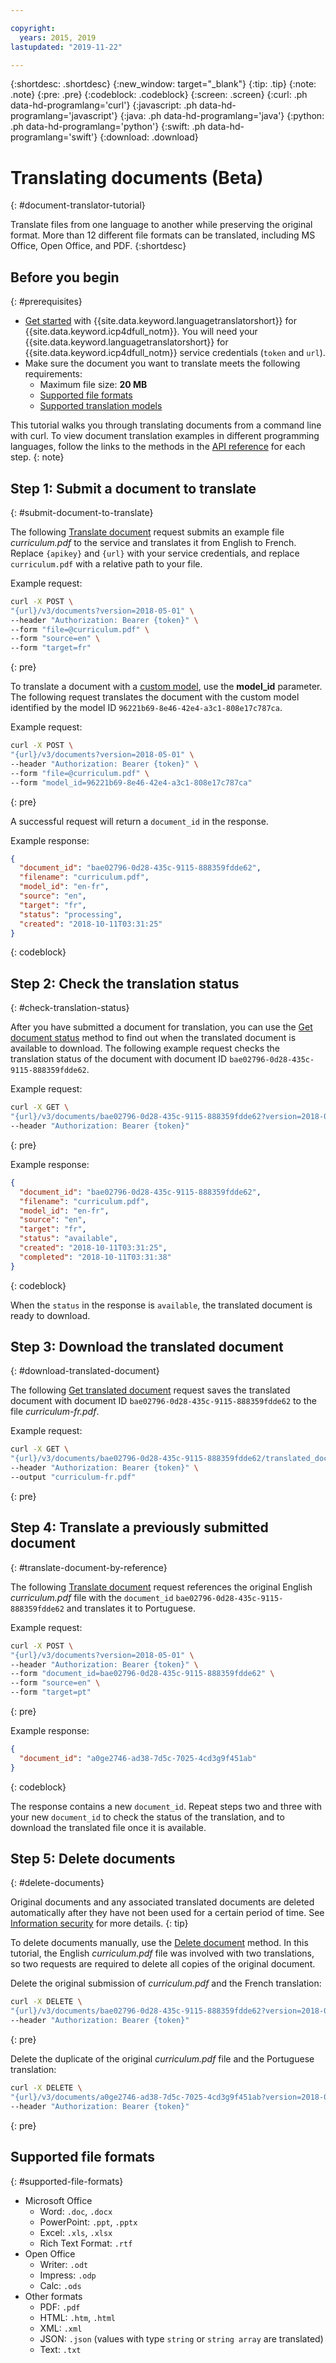 ```yaml
---

copyright:
  years: 2015, 2019
lastupdated: "2019-11-22"

---
```

<!-- Attribute definitions -->
{:shortdesc: .shortdesc}
{:new_window: target="_blank"}
{:tip: .tip}
{:note: .note}
{:pre: .pre}
{:codeblock: .codeblock}
{:screen: .screen}
{:curl: .ph data-hd-programlang='curl'}
{:javascript: .ph data-hd-programlang='javascript'}
{:java: .ph data-hd-programlang='java'}
{:python: .ph data-hd-programlang='python'}
{:swift: .ph data-hd-programlang='swift'}
{:download: .download}

# Translating documents (Beta)
{: #document-translator-tutorial}

Translate files from one language to another while preserving the original format. More than 12 different file formats can be translated, including MS Office, Open Office, and PDF.
{:shortdesc}


## Before you begin
{: #prerequisites}

- [Get started](/docs/language-translator-data?topic=language-translator-data-getting-started) with {{site.data.keyword.languagetranslatorshort}} for {{site.data.keyword.icp4dfull_notm}}. You will need your {{site.data.keyword.languagetranslatorshort}} for {{site.data.keyword.icp4dfull_notm}} service credentials (`token` and `url`).
- Make sure the document you want to translate meets the following requirements:
    - Maximum file size: **20 MB**
    - [Supported file formats](#supported-file-formats)
    - [Supported translation models](/docs/language-translator-data?topic=language-translator-data-translation-models)

This tutorial walks you through translating documents from a command line with curl. To view document translation examples in different programming languages, follow the links to the methods in the [API reference](https://{DomainName}/apidocs/language-translator-data) for each step.
{: note}

## Step 1: Submit a document to translate
{: #submit-document-to-translate}

The following [Translate document](https://{DomainName}/apidocs/language-translator#translate-document) request submits an example file *curriculum.pdf* to the service and translates it from English to French. Replace `{apikey}` and `{url}` with your service credentials, and replace `curriculum.pdf` with a relative path to your file.

Example request:
```bash
curl -X POST \
"{url}/v3/documents?version=2018-05-01" \
--header "Authorization: Bearer {token}" \
--form "file=@curriculum.pdf" \
--form "source=en" \
--form "target=fr"
```
{: pre}

To translate a document with a [custom model](/docs/language-translator-data?topic=language-translator-data-customizing), use the **model_id** parameter. The following request translates the document with the custom model identified by the model ID `96221b69-8e46-42e4-a3c1-808e17c787ca`.

Example request:
```bash
curl -X POST \
"{url}/v3/documents?version=2018-05-01" \
--header "Authorization: Bearer {token}" \
--form "file=@curriculum.pdf" \
--form "model_id=96221b69-8e46-42e4-a3c1-808e17c787ca"
```
{: pre}


A successful request will return a `document_id` in the response.


Example response:
```json
{
  "document_id": "bae02796-0d28-435c-9115-888359fdde62",
  "filename": "curriculum.pdf",
  "model_id": "en-fr",
  "source": "en",
  "target": "fr",
  "status": "processing",
  "created": "2018-10-11T03:31:25"
}
```
{: codeblock}

## Step 2: Check the translation status
{: #check-translation-status}

After you have submitted a document for translation, you can use the [Get document status](https://{DomainName}/apidocs/language-translator#get-document-status) method to find out when the translated document is available to download. The following example request checks the translation status of the document with document ID  `bae02796-0d28-435c-9115-888359fdde62`. 

Example request:
```bash
curl -X GET \
"{url}/v3/documents/bae02796-0d28-435c-9115-888359fdde62?version=2018-05-01" \
--header "Authorization: Bearer {token}"
```
{: pre}

Example response:
```json
{
  "document_id": "bae02796-0d28-435c-9115-888359fdde62",
  "filename": "curriculum.pdf",
  "model_id": "en-fr",
  "source": "en",
  "target": "fr",
  "status": "available",
  "created": "2018-10-11T03:31:25",
  "completed": "2018-10-11T03:31:38"
}
```
{: codeblock}

When the `status` in the response is `available`, the translated document is ready to download.

## Step 3: Download the translated document
{: #download-translated-document}

The following [Get translated document](https://{DomainName}/apidocs/language-translator#get-translated-document) request saves the translated document with document ID `bae02796-0d28-435c-9115-888359fdde62` to the file *curriculum-fr.pdf*. 

Example request:
```bash
curl -X GET \
"{url}/v3/documents/bae02796-0d28-435c-9115-888359fdde62/translated_document?version=2018-05-01" \
--header "Authorization: Bearer {token}" \
--output "curriculum-fr.pdf"

```
{: pre}

## Step 4: Translate a previously submitted document
{: #translate-document-by-reference}

The following [Translate document](https://{DomainName}/apidocs/language-translator#translate-document}) request references the original English *curriculum.pdf* file with the `document_id` `bae02796-0d28-435c-9115-888359fdde62` and translates it to Portuguese.

Example request:
```bash
curl -X POST \
"{url}/v3/documents?version=2018-05-01" \
--header "Authorization: Bearer {token}" \
--form "document_id=bae02796-0d28-435c-9115-888359fdde62" \
--form "source=en" \
--form "target=pt"
```
{: pre}

Example response:
```json
{
  "document_id": "a0ge2746-ad38-7d5c-7025-4cd3g9f451ab"
}
```
{: codeblock}

The response contains a new `document_id`. Repeat steps two and three with your new `document_id` to check the status of the translation, and to download the translated file once it is available.

## Step 5: Delete documents
{: #delete-documents}

Original documents and any associated translated documents are deleted automatically after they have not been used for a certain period of time. See [Information security](/docs/language-translator-data?topic=language-translator-data-information-security) for more details.
{: tip}

To delete documents manually, use the [Delete document](https://{DomainName}/apidocs/language-translator#delete-document) method. In this tutorial, the English *curriculum.pdf* file was involved with two translations, so two requests are required to delete all copies of the original document.

Delete the original submission of *curriculum.pdf* and the French translation:
```bash
curl -X DELETE \
"{url}/v3/documents/bae02796-0d28-435c-9115-888359fdde62?version=2018-05-01" \
--header "Authorization: Bearer {token}"
```
{: pre}

Delete the duplicate of the original *curriculum.pdf* file and the Portuguese translation:
```bash
curl -X DELETE \
"{url}/v3/documents/a0ge2746-ad38-7d5c-7025-4cd3g9f451ab?version=2018-05-01" \
--header "Authorization: Bearer {token}"
```
{: pre}

## Supported file formats
{: #supported-file-formats}

- Microsoft Office
    - Word: `.doc`, `.docx`
    - PowerPoint: `.ppt`, `.pptx`
    - Excel: `.xls`, `.xlsx`
    - Rich Text Format: `.rtf`
- Open Office
    - Writer: `.odt`
    - Impress: `.odp`
    - Calc: `.ods`
- Other formats
    - PDF: `.pdf`
    - HTML: `.htm`, `.html`
    - XML: `.xml`
    - JSON: `.json` (values with type `string` or `string array` are translated)
    - Text: `.txt`
